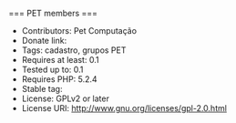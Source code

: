 === PET members ===
- Contributors: Pet Computação
- Donate link: 
- Tags: cadastro, grupos PET
- Requires at least: 0.1
- Tested up to: 0.1
- Requires PHP: 5.2.4
- Stable tag:
- License: GPLv2 or later
- License URI: http://www.gnu.org/licenses/gpl-2.0.html
